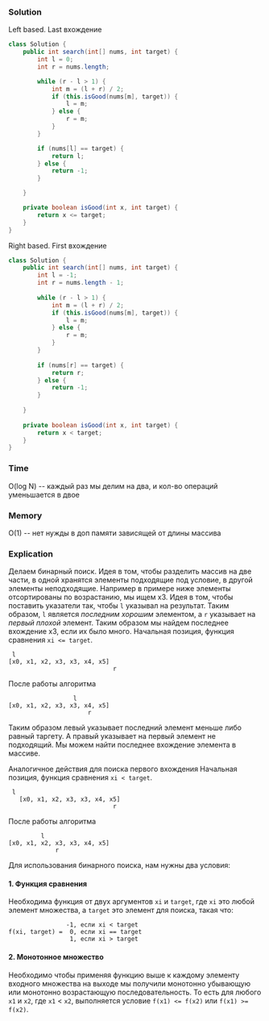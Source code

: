 ### Solution
Left based. Last вхождение
```java
class Solution {
    public int search(int[] nums, int target) {
        int l = 0;
        int r = nums.length;

        while (r - l > 1) {
            int m = (l + r) / 2;
            if (this.isGood(nums[m], target)) {
                l = m;
            } else {
                r = m;
            }
        }

        if (nums[l] == target) {
            return l;
        } else {
            return -1;
        }

    }

    private boolean isGood(int x, int target) {
        return x <= target;
    }
}
```
Right based. First вхождение
```java
class Solution {
    public int search(int[] nums, int target) {
        int l = -1;
        int r = nums.length - 1;
        
        while (r - l > 1) {
            int m = (l + r) / 2;
            if (this.isGood(nums[m], target)) {
                l = m;
            } else {
                r = m;
            }
        }
        
        if (nums[r] == target) {
            return r;
        } else {
            return -1;
        }
        
    }
    
    private boolean isGood(int x, int target) {
        return x < target;
    }
}
```
### Time
O(log N) -- каждый раз мы делим на два, и кол-во операций уменьшается в двое
### Memory
O(1) -- нет нужды в доп памяти зависящей от длины массива
### Explication
Делаем бинарный поиск. Идея в том, чтобы разделить массив на две части,
в одной хранятся элементы подходящие под условие, в другой элементы неподходящие.
Например в примере ниже элементы отсортированы по возрастанию, мы ищем x3. Идея в том,
чтобы поставить указатели так, чтобы `l` указывал на результат.
Таким образом, `l` является _последним хорошим_ элементом, а `r` указывает на
_первый плохой_ элемент. Таким образом мы найдем последнее вхождение x3, если их было много.
Начальная позиция, функция сравнения `xi <= target`.
```text
 l
[x0, x1, x2, x3, x3, x4, x5]
                             r
```
После работы алгоритма
```text
                  l
[x0, x1, x2, x3, x3, x4, x5]
                      r
```
Таким образом левый указывает последний элемент меньше либо равный таргету. А правый указывает на 
первый элемент не подходящий. Мы можем найти последнее вхождение элемента в массиве.

Аналогичное действия для поиска первого вхождения
Начальная позиция, функция сравнения `xi < target`.
```text
 l
   [x0, x1, x2, x3, x3, x4, x5]
                             r
```
После работы алгоритма
```text
         l
[x0, x1, x2, x3, x3, x4, x5]
             r
```
Для использования бинарного поиска, нам нужны два условия:
#### 1. Функция сравнения
Необходима функция от двух аргументов `xi` и `target`, где `xi` это любой элемент
множества, а `target` это элемент для поиска, такая что:
```text
                -1, если xi < target
f(xi, target) =  0, если xi == target
                 1, если xi > target
```
#### 2. Монотонное множество
Необходимо чтобы применяя функцию выше к каждому элементу входного
множества на выходе мы получили монотонно убывающую или монотонно возрастающую последовательность.
То есть для любого `x1` и `x2`, где `x1` < `x2`, выполняется условие 
`f(x1) <= f(x2)` или `f(x1) >= f(x2)`.
